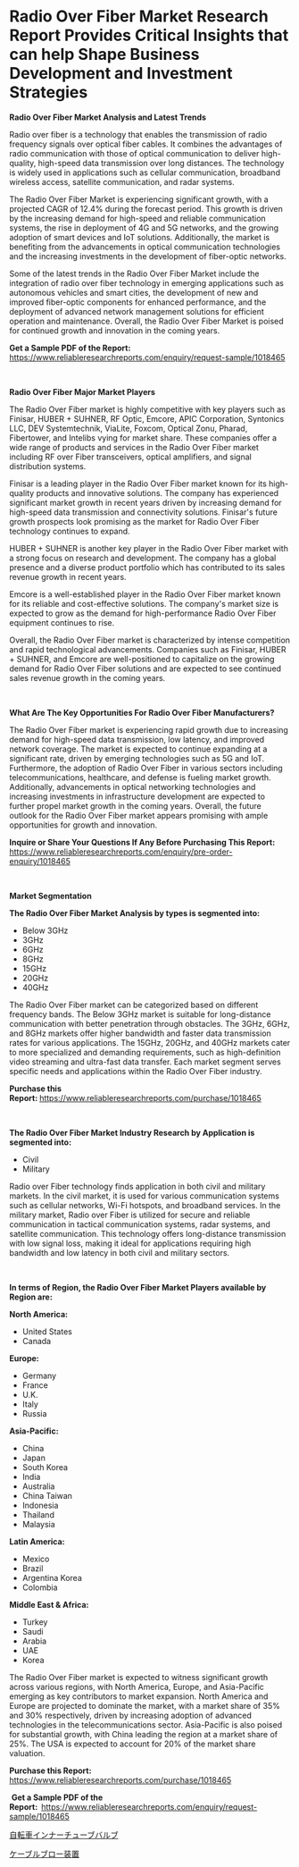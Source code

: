 <p><h1>Radio Over Fiber Market Research Report Provides Critical Insights that can help Shape Business Development and Investment Strategies</h1></p><p><strong>Radio Over Fiber Market Analysis and Latest Trends</strong></p>
<p><p>Radio over fiber is a technology that enables the transmission of radio frequency signals over optical fiber cables. It combines the advantages of radio communication with those of optical communication to deliver high-quality, high-speed data transmission over long distances. The technology is widely used in applications such as cellular communication, broadband wireless access, satellite communication, and radar systems.</p><p>The Radio Over Fiber Market is experiencing significant growth, with a projected CAGR of 12.4% during the forecast period. This growth is driven by the increasing demand for high-speed and reliable communication systems, the rise in deployment of 4G and 5G networks, and the growing adoption of smart devices and IoT solutions. Additionally, the market is benefiting from the advancements in optical communication technologies and the increasing investments in the development of fiber-optic networks.</p><p>Some of the latest trends in the Radio Over Fiber Market include the integration of radio over fiber technology in emerging applications such as autonomous vehicles and smart cities, the development of new and improved fiber-optic components for enhanced performance, and the deployment of advanced network management solutions for efficient operation and maintenance. Overall, the Radio Over Fiber Market is poised for continued growth and innovation in the coming years.</p></p>
<p><strong>Get a Sample PDF of the Report:&nbsp;</strong> <a href="https://www.reliableresearchreports.com/enquiry/request-sample/1018465">https://www.reliableresearchreports.com/enquiry/request-sample/1018465</a></p>
<p>&nbsp;</p>
<p><strong>Radio Over Fiber Major Market Players</strong></p>
<p><p>The Radio Over Fiber market is highly competitive with key players such as Finisar, HUBER + SUHNER, RF Optic, Emcore, APIC Corporation, Syntonics LLC, DEV Systemtechnik, ViaLite, Foxcom, Optical Zonu, Pharad, Fibertower, and Intelibs vying for market share. These companies offer a wide range of products and services in the Radio Over Fiber market including RF over Fiber transceivers, optical amplifiers, and signal distribution systems.</p><p>Finisar is a leading player in the Radio Over Fiber market known for its high-quality products and innovative solutions. The company has experienced significant market growth in recent years driven by increasing demand for high-speed data transmission and connectivity solutions. Finisar's future growth prospects look promising as the market for Radio Over Fiber technology continues to expand.</p><p>HUBER + SUHNER is another key player in the Radio Over Fiber market with a strong focus on research and development. The company has a global presence and a diverse product portfolio which has contributed to its sales revenue growth in recent years.</p><p>Emcore is a well-established player in the Radio Over Fiber market known for its reliable and cost-effective solutions. The company's market size is expected to grow as the demand for high-performance Radio Over Fiber equipment continues to rise.</p><p>Overall, the Radio Over Fiber market is characterized by intense competition and rapid technological advancements. Companies such as Finisar, HUBER + SUHNER, and Emcore are well-positioned to capitalize on the growing demand for Radio Over Fiber solutions and are expected to see continued sales revenue growth in the coming years.</p></p>
<p>&nbsp;</p>
<p><strong>What Are The Key Opportunities For Radio Over Fiber Manufacturers?</strong></p>
<p><p>The Radio Over Fiber market is experiencing rapid growth due to increasing demand for high-speed data transmission, low latency, and improved network coverage. The market is expected to continue expanding at a significant rate, driven by emerging technologies such as 5G and IoT. Furthermore, the adoption of Radio Over Fiber in various sectors including telecommunications, healthcare, and defense is fueling market growth. Additionally, advancements in optical networking technologies and increasing investments in infrastructure development are expected to further propel market growth in the coming years. Overall, the future outlook for the Radio Over Fiber market appears promising with ample opportunities for growth and innovation.</p></p>
<p><strong>Inquire or Share Your Questions If Any Before Purchasing This Report:</strong> <a href="https://www.reliableresearchreports.com/enquiry/pre-order-enquiry/1018465">https://www.reliableresearchreports.com/enquiry/pre-order-enquiry/1018465</a></p>
<p>&nbsp;</p>
<p><strong>Market Segmentation</strong></p>
<p><strong>The Radio Over Fiber Market Analysis by types is segmented into:</strong></p>
<p><ul><li>Below 3GHz</li><li>3GHz</li><li>6GHz</li><li>8GHz</li><li>15GHz</li><li>20GHz</li><li>40GHz</li></ul></p>
<p><p>The Radio Over Fiber market can be categorized based on different frequency bands. The Below 3GHz market is suitable for long-distance communication with better penetration through obstacles. The 3GHz, 6GHz, and 8GHz markets offer higher bandwidth and faster data transmission rates for various applications. The 15GHz, 20GHz, and 40GHz markets cater to more specialized and demanding requirements, such as high-definition video streaming and ultra-fast data transfer. Each market segment serves specific needs and applications within the Radio Over Fiber industry.</p></p>
<p><strong>Purchase this Report:&nbsp;</strong><a href="https://www.reliableresearchreports.com/purchase/1018465">https://www.reliableresearchreports.com/purchase/1018465</a></p>
<p>&nbsp;</p>
<p><strong>The Radio Over Fiber Market Industry Research by Application is segmented into:</strong></p>
<p><ul><li>Civil</li><li>Military</li></ul></p>
<p><p>Radio over Fiber technology finds application in both civil and military markets. In the civil market, it is used for various communication systems such as cellular networks, Wi-Fi hotspots, and broadband services. In the military market, Radio over Fiber is utilized for secure and reliable communication in tactical communication systems, radar systems, and satellite communication. This technology offers long-distance transmission with low signal loss, making it ideal for applications requiring high bandwidth and low latency in both civil and military sectors.</p></p>
<p>&nbsp;</p>
<p><strong>In terms of Region, the Radio Over Fiber Market Players available by Region are:</strong></p>
<p>
    <p> <strong> North America: </strong>
        <ul>
            <li>United States</li>
            <li>Canada</li>
        </ul>
        </p> 
    <p> <strong> Europe: </strong>
        <ul>
            <li>Germany</li>
            <li>France</li>
            <li>U.K.</li>
            <li>Italy</li>
            <li>Russia</li>
        </ul>
        </p> 
    <p> <strong> Asia-Pacific: </strong>
        <ul>
            <li>China</li>
            <li>Japan</li>
            <li>South Korea</li>
            <li>India</li>
            <li>Australia</li>
            <li>China Taiwan</li>
            <li>Indonesia</li>
            <li>Thailand</li>
            <li>Malaysia</li>
        </ul>
        </p> 
    <p> <strong> Latin America: </strong>
        <ul>
            <li>Mexico</li>
            <li>Brazil</li>
            <li>Argentina Korea</li>
            <li>Colombia</li>
        </ul>
        </p> 
    <p> <strong> Middle East & Africa: </strong>
        <ul>
            <li>Turkey</li>
            <li>Saudi</li>
            <li>Arabia</li>
            <li>UAE</li>
            <li>Korea</li>
        </ul>
    </p>
    </p>
<p><p>The Radio Over Fiber market is expected to witness significant growth across various regions, with North America, Europe, and Asia-Pacific emerging as key contributors to market expansion. North America and Europe are projected to dominate the market, with a market share of 35% and 30% respectively, driven by increasing adoption of advanced technologies in the telecommunications sector. Asia-Pacific is also poised for substantial growth, with China leading the region at a market share of 25%. The USA is expected to account for 20% of the market share valuation.</p></p>
<p><strong>Purchase this Report: </strong><a href="https://www.reliableresearchreports.com/purchase/1018465">https://www.reliableresearchreports.com/purchase/1018465</a></p>
<p>&nbsp;<strong>Get a Sample PDF of the Report:&nbsp;&nbsp;</strong><a href="https://www.reliableresearchreports.com/enquiry/request-sample/1018465">https://www.reliableresearchreports.com/enquiry/request-sample/1018465</a></p>
<p><strong></strong></p>
<p><p><a href="https://github.com/laurenreichert/Market-Research-Report-List-1/blob/main/802335312472.md">自転車インナーチューブバルブ</a></p><p><a href="https://github.com/RodHoppe07/Market-Research-Report-List-1/blob/main/397503712473.md">ケーブルブロー装置</a></p></p>